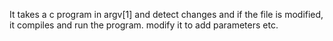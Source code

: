 It takes a c program in argv[1] and detect changes and if the file is modified, it compiles and run the program.
modify it to add parameters etc.
